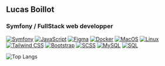 ## Lucas Boillot

### Symfony / FullStack web developper

[![Symfony](https://img.shields.io/badge/Symfony-000000?logo=symfony)](https://symfony.com/)
[![JavaScript](https://img.shields.io/badge/JavaScript-F7DF1E?logo=javascript&logoColor=black)](https://developer.mozilla.org/en-US/docs/Web/JavaScript)
[![Figma](https://img.shields.io/badge/Figma-F24E1E?logo=figma&logoColor=white)](https://www.figma.com/)
[![Docker](https://img.shields.io/badge/Docker-2496ED?logo=docker&logoColor=white)](https://www.docker.com/)
[![MacOS](https://img.shields.io/badge/MacOS-000000?logo=apple&logoColor=white)](https://www.apple.com/macos/)
[![Linux](https://img.shields.io/badge/Linux-FCC624?logo=linux&logoColor=black)](https://www.linux.org/)
[![Tailwind CSS](https://img.shields.io/badge/Tailwind_CSS-38B2AC?logo=tailwind-css&logoColor=white)](https://tailwindcss.com/)
[![Bootstrap](https://img.shields.io/badge/Bootstrap-563D7C?logo=bootstrap&logoColor=white)](https://getbootstrap.com/)
[![SCSS](https://img.shields.io/badge/SCSS-CC6699?logo=sass&logoColor=white)](https://sass-lang.com/)
[![MySQL](https://img.shields.io/badge/MySQL-4479A1?logo=mysql&logoColor=white)](https://www.mysql.com/)
[![SQL](https://img.shields.io/badge/SQL-003366?logo=sql&logoColor=white)](https://developer.mozilla.org/en-US/docs/Glossary/SQL)

![Top Langs](https://github-readme-stats.vercel.app/api/top-langs/?username=luckyshuii&hide=javascript,html)
